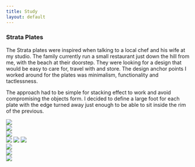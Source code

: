 ```yaml
---
title: Study
layout: default
---
```


<div class="main-wrapper">
  <div class="container study-container row">
    <div class="text-div">
      <div class="study-text">
        <h3>Strata Plates</h3>
        <div class="para-div">
            <p>The Strata plates were inspired when talking to a local chef and
              his wife at my studio. The family currently run a small restaurant
              just down the hill from me, with the beach at their doorstep. They
              were looking for a design that would be easy to care for, travel
              with and store. The design anchor points I worked around for the
              plates was minimalism, functionality and tactlessness.</p>
            <p>The approach had to be simple for stacking effect to work and
              avoid compromising the objects form. I decided to define a large
              foot  for each plate with the edge turned away just  enough to be
              able to sit inside the rim of the previous.</p>
        </div>
      </div>
    </div>
    <div class="img-div">
      <img class="content-img space-img" src="/images/spsc-study-images/strata-plates/strata-plate-red-chilli-pepper.jpg">
      <div class="side-by-side-img-div">
        <div class="content-img side-by-side-img-con"><img class="side-by-side-img space-img" src="/images/spsc-study-images/strata-plates/large-strata-plate-stack.jpg"></div>
        <div class="content-img side-by-side-img-con right-hand"><img class="side-by-side-img space-img" src="/images/spsc-study-images/strata-plates/large-strata-plate-underside.jpg"></div>
      </div>
      <img class="content-img space-img" src="/images/spsc-study-images/strata-plates/strata-plate-stack.jpg">
      <img class="content-img space-img" src="/images/spsc-study-images/strata-plates/strata-plate-line.jpg">
      <img class="content-img space-img" src="/images/spsc-study-images/strata-plates/strata-plate-lifestyle-1.jpg">
      <div class="side-by-side-img-div">
        <div class="content-img side-by-side-img-con"><img class="side-by-side-img space-img" src="/images/spsc-study-images/strata-plates/small-strata-plate-stack.jpg"></div>
        <div class="content-img side-by-side-img-con right-hand"><img class="side-by-side-img space-img" src="/images/spsc-study-images/strata-plates/small-strata-plate-underside.jpg"></div>
      </div>
      <img class="content-img" src="/images/spsc-study-images/strata-plates/strata-plate-lifestyle-2.jpg">
    </div>
  </div>
</div>
